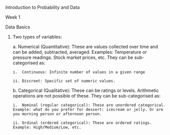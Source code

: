 Introduction to Probability and Data

Week 1

Data Basics

1.  Two types of variables:

    a.  Numerical (Quantitative): These are values collected over time and can be added, subtracted, averaged. Examples: Temperature or pressure readings. Stock market prices, etc. They can be sub-categorised as:
    
        i.  Continuous: Infinite number of values in a given range
     
        ii. Discreet: Specific set of numeric values.
        
    b.  Categorical (Qualitative): These can be ratings or levels. Arithmetic operations are not possible of these. They can be sub-categorised as:
    
        i.  Nominal (regular categorical): These are unordered categorical. Example: what do you prefer for dessert: icecream or jelly. Or are you morning person or afternoon person.
        
        ii. Ordinal (ordered categorical): These are ordered ratings. Example: High/Medium/Low, etc.
